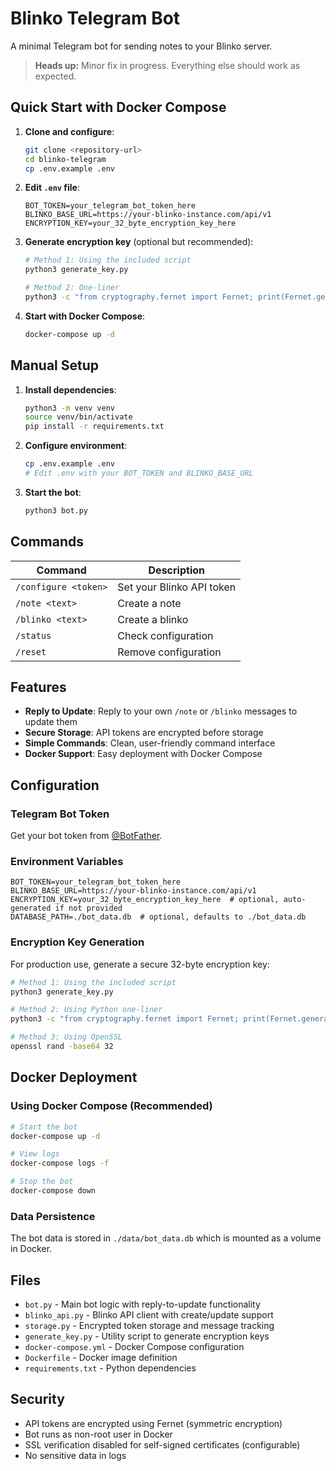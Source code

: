 # Blinko Telegram Bot

A minimal Telegram bot for sending notes to your Blinko server.

> **Heads up:** Minor fix in progress. Everything else should work as expected.



## Quick Start with Docker Compose

1. **Clone and configure**:
   ```bash
   git clone <repository-url>
   cd blinko-telegram
   cp .env.example .env
   ```

2. **Edit `.env` file**:
   ```env
   BOT_TOKEN=your_telegram_bot_token_here
   BLINKO_BASE_URL=https://your-blinko-instance.com/api/v1
   ENCRYPTION_KEY=your_32_byte_encryption_key_here
   ```

3. **Generate encryption key** (optional but recommended):
   ```bash
   # Method 1: Using the included script
   python3 generate_key.py
   
   # Method 2: One-liner
   python3 -c "from cryptography.fernet import Fernet; print(Fernet.generate_key().decode())"
   ```

4. **Start with Docker Compose**:
   ```bash
   docker-compose up -d
   ```

## Manual Setup

1. **Install dependencies**:
   ```bash
   python3 -m venv venv
   source venv/bin/activate
   pip install -r requirements.txt
   ```

2. **Configure environment**:
   ```bash
   cp .env.example .env
   # Edit .env with your BOT_TOKEN and BLINKO_BASE_URL
   ```

3. **Start the bot**:
   ```bash
   python3 bot.py
   ```

## Commands

| Command | Description |
|---------|-------------|
| `/configure <token>` | Set your Blinko API token |
| `/note <text>` | Create a note |
| `/blinko <text>` | Create a blinko |
| `/status` | Check configuration |
| `/reset` | Remove configuration |

## Features

- **Reply to Update**: Reply to your own `/note` or `/blinko` messages to update them
- **Secure Storage**: API tokens are encrypted before storage
- **Simple Commands**: Clean, user-friendly command interface
- **Docker Support**: Easy deployment with Docker Compose

## Configuration

### Telegram Bot Token
Get your bot token from [@BotFather](https://t.me/BotFather).

### Environment Variables
```env
BOT_TOKEN=your_telegram_bot_token_here
BLINKO_BASE_URL=https://your-blinko-instance.com/api/v1
ENCRYPTION_KEY=your_32_byte_encryption_key_here  # optional, auto-generated if not provided
DATABASE_PATH=./bot_data.db  # optional, defaults to ./bot_data.db
```

### Encryption Key Generation
For production use, generate a secure 32-byte encryption key:

```bash
# Method 1: Using the included script
python3 generate_key.py

# Method 2: Using Python one-liner
python3 -c "from cryptography.fernet import Fernet; print(Fernet.generate_key().decode())"

# Method 3: Using OpenSSL
openssl rand -base64 32
```

## Docker Deployment

### Using Docker Compose (Recommended)
```bash
# Start the bot
docker-compose up -d

# View logs
docker-compose logs -f

# Stop the bot
docker-compose down
```

### Data Persistence
The bot data is stored in `./data/bot_data.db` which is mounted as a volume in Docker.

## Files

- `bot.py` - Main bot logic with reply-to-update functionality
- `blinko_api.py` - Blinko API client with create/update support
- `storage.py` - Encrypted token storage and message tracking
- `generate_key.py` - Utility script to generate encryption keys
- `docker-compose.yml` - Docker Compose configuration
- `Dockerfile` - Docker image definition
- `requirements.txt` - Python dependencies

## Security

- API tokens are encrypted using Fernet (symmetric encryption)
- Bot runs as non-root user in Docker
- SSL verification disabled for self-signed certificates (configurable)
- No sensitive data in logs
